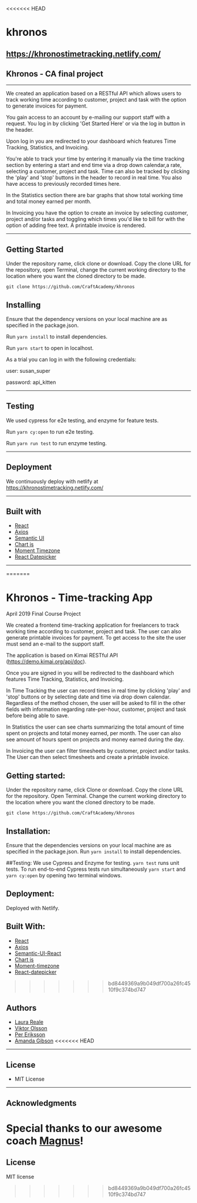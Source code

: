 <<<<<<< HEAD
# khronos

## https://khronostimetracking.netlify.com/

## Khronos - CA final project

---
We created an application based on a RESTful API which allows users to track working time according to customer, project and task with the option to generate invoices for payment.

You gain access to an account by e-mailing our support staff with a request.
You log in by clicking 'Get Started Here' or via the log in button in the header.

Upon log in you are redirected to your dashboard which features Time Tracking, Statistics, and Invoicing.

You're able to track your time by entering it manually via the time tracking section by entering a start and end time via a drop down calendar,a rate, selecting a customer, project and task.  Time can also be tracked by clicking the 'play' and 'stop' buttons in the header to record in real time. You also have access to previously recorded times here.

In the Statistics section there are bar graphs that show total working time and total money earned per month.

In Invoicing you have the option to create an invoice by selecting customer, project and/or tasks and toggling which times you'd like to bill for with the option of adding free text. A printable invoice is rendered.

---
## Getting Started
Under the repository name, click clone or download. Copy the clone URL for the repository, open Terminal, change the current working directory to the location where you want the cloned directory to be made.

`git clone
https://github.com/CraftAcademy/khronos`

## Installing
Ensure that the dependency versions on your local machine are as specified in the package.json.

Run `yarn install` to install dependencies.

Run `yarn start` to open in localhost.

As a trial you can log in with the following credentials:

user: susan_super

password: api_kitten


---
## Testing
We used cypress for e2e testing, and enzyme for feature tests.

Run `yarn cy:open` to run e2e testing.

Run `yarn run test` to run enzyme testing.

---
## Deployment
We continuously deploy with netlify at https://khronostimetracking.netlify.com/

---
## Built with
- [React](https://github.com/facebook/create-react-app)
- [Axios](https://github.com/axios/axios)
- [Semantic UI](https://github.com/Semantic-Org/Semantic-UI-React)
- [Chart js](https://github.com/chartjs/Chart.js)
- [Moment Timezone]()
- [React Datepicker]()
---
=======
# Khronos - Time-tracking App
April 2019 Final Course Project

We created a frontend time-tracking application for freelancers to track working time according to customer, project and task. The user can also generate printable invoices for payment.
To get access to the site the user must send an e-mail to the support staff.

The application is based on Kimai RESTful API (https://demo.kimai.org/api/doc).

Once you are signed in you will be redirected to the dashboard which features Time Tracking, Statistics, and Invoicing.

In Time Tracking the user can record times in real time by clicking 'play' and 'stop' buttons or by selecting date and time via drop down calendar. Regardless of the method chosen, the user will be asked to fill in the other fields with information regarding rate-per-hour, customer, project and task before being able to save.

In Statistics the user can see charts summarizing the total amount of time spent on projects and total money earned, per month. The user can also see amount of hours spent on projects and money earned during the day.

In Invoicing the user can filter timesheets by customer, project and/or tasks. The User can then select timesheets and create a printable invoice.

##  Getting started:
Under the repository name, click Clone or download. Copy the clone URL for the repository. Open Terminal. Change the current working directory to the location where you want the cloned directory to be made.

 `git clone https://github.com/CraftAcademy/khronos`

## Installation:
Ensure that the dependencies versions on your local machine are as specified in the package.json.
Run `yarn install` to install dependencies.

##Testing:
We use Cypress and Enzyme for testing. `yarn test` runs unit tests.
To run end-to-end Cypress tests run simultaneously `yarn start` and `yarn cy:open` by opening two terminal windows.

## Deployment:
Deployed with Netlify.

## Built With:
- [React](https://github.com/facebook/create-react-app)
- [Axios](https://github.com/axios/axios)
- [Semantic-UI-React](https://github.com/Semantic-Org/Semantic-UI-React)
- [Chart js](https://github.com/chartjs/Chart.js)
- [Moment-timezone](https://github.com/moment/moment-timezone)
- [React-datepicker](https://github.com/Hacker0x01/react-datepicker/)

>>>>>>> bd8449369a9b049df700a26fc4510f9c374bd747
## Authors
- [Laura Reale](https://github.com/LauraRe)
- [Viktor Olsson](https://github.com/vick3d)
- [Per Eriksson](https://github.com/perhegg)
- [Amanda Gibson](https://github.com/amandagibson)
<<<<<<< HEAD
---
## License
- MIT License

---
## Acknowledgments
Special thanks to our awesome coach [Magnus](https://github.com/magnus-thor)!
=======

## License
MIT license
>>>>>>> bd8449369a9b049df700a26fc4510f9c374bd747
